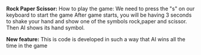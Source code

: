 **Rock Paper Scissor:**
How to play the game: We need to press the "s" on our keyboard to start the game 
After game starts, you will be having 3 seconds to shake your hand and show one of the symbols rock,paper and scissor.
Then AI shows its hand symbol.

**New feature:**
This is code is developed in such a way that AI wins all the time in the game
